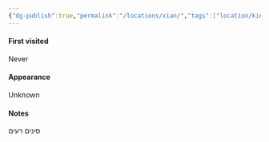 ```yaml
---
{"dg-publish":true,"permalink":"/locations/xian/","tags":["location/kingdom","location"],"noteIcon":"📍"}
---
```


#### First visited
Never
#### Appearance
Unknown
#### Notes
סינים רעים